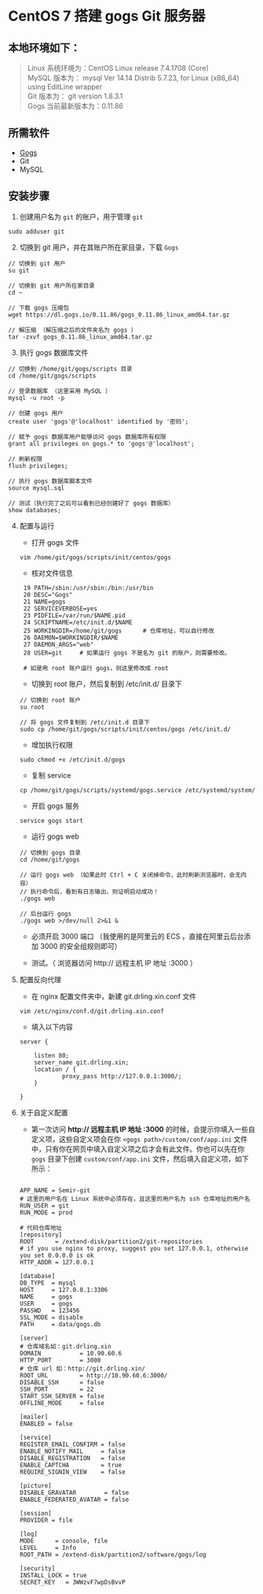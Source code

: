 
<extoc></extoc>

# CentOS 7 搭建 gogs Git 服务器
## 本地环境如下：
> Linux 系统环境为：CentOS Linux release 7.4.1708 (Core)    
MySQL 版本为： mysql  Ver 14.14 Distrib 5.7.23, for Linux (x86_64) using  EditLine wrapper   
Git 版本为： git version 1.8.3.1   
Gogs 当前最新版本为：0.11.86

## 所需软件
- [Gogs](https://gogs.io/docs)
- Git
- MySQL

## 安装步骤

1. 创建用户名为 `git` 的账户，用于管理 `git`
```
sudo adduser git
```

2. 切换到 git 用户，并在其账户所在家目录，下载 `Gogs`
```
// 切换到 git 用户
su git  

// 切换到 git 用户所在家目录
cd ~  

// 下载 gogs 压缩包
wget https://dl.gogs.io/0.11.86/gogs_0.11.86_linux_amd64.tar.gz

// 解压缩 （解压缩之后的文件夹名为 gogs ）
tar -zxvf gogs_0.11.86_linux_amd64.tar.gz
```

3. 执行 gogs 数据库文件
```
// 切换到 /home/git/gogs/scripts 目录
cd /home/git/gogs/scripts

// 登录数据库 （这里采用 MySQL ）
mysql -u root -p

// 创建 gogs 用户
create user 'gogs'@'localhost' identified by '密码';

// 赋予 gogs 数据库用户能够访问 gogs 数据库所有权限
grant all privileges on gogs.* to 'gogs'@'localhost';

// 刷新权限
flush privileges;

// 执行 gogs 数据库脚本文件 
source mysql.sql

// 测试（执行完了之后可以看到已经创建好了 gogs 数据库）
show databases;
```

4. 配置与运行

    - 打开 gogs 文件

    ```
    vim /home/git/gogs/scripts/init/centos/gogs   
    ```
    
    - 核对文件信息
    
    ```
     19 PATH=/sbin:/usr/sbin:/bin:/usr/bin  
     20 DESC="Gogs"  
     21 NAME=gogs  
     22 SERVICEVERBOSE=yes  
     23 PIDFILE=/var/run/$NAME.pid  
     24 SCRIPTNAME=/etc/init.d/$NAME  
     25 WORKINGDIR=/home/git/gogs      # 仓库地址，可以自行修改
     26 DAEMON=$WORKINGDIR/$NAME  
     27 DAEMON_ARGS="web"  
     28 USER=git     # 如果运行 gogs 不是名为 git 的账户，则需要修改。 
     
     # 如是用 root 账户运行 gogs，则这里修改成 root
    ```
    
    - 切换到 root 账户，然后复制到 /etc/init.d/ 目录下
    ```
    // 切换到 root 账户
    su root
    
    // 将 gogs 文件复制到 /etc/init.d 目录下
    sudo cp /home/git/gogs/scripts/init/centos/gogs /etc/init.d/
    ```
    
    - 增加执行权限
    ```
    sudo chmod +x /etc/init.d/gogs
    ```
    
    - 复制 service
    ```
    cp /home/git/gogs/scripts/systemd/gogs.service /etc/systemd/system/
    ```
    
    - 开启 gogs 服务
    ```
    service gogs start
    ```
    
    - 运行 gogs web
    ```
    // 切换到 gogs 目录
    cd /home/git/gogs
    
    // 运行 gogs web （如果此时 Ctrl + C 关闭掉命令，此时刷新浏览器时，会无内容）
    // 执行命令后，看到有日志输出，则证明启动成功！
    ./gogs web
    
    // 后台运行 gogs
    ./gogs web >/dev/null 2>&1 &
    ```
    
    - 必须开启 3000 端口 （我使用的是阿里云的 ECS ，直接在阿里云后台添加 3000 的安全组规则即可）
    
    - 测试。（ 浏览器访问 http:// 远程主机 IP 地址 :3000 ）

5. 配置反向代理
    - 在 nginx 配置文件夹中，新建 git.drling.xin.conf 文件

    ```
    vim /etc/nginx/conf.d/git.drling.xin.conf
    ```

    - 填入以下内容

    ```
    server {

        listen 80;
        server_name git.drling.xin;
        location / {
                proxy_pass http://127.0.0.1:3000/;
        }

    }
    ```
    
6. 关于自定义配置
    - 第一次访问 **http:// 远程主机 IP 地址 :3000** 的时候，会提示你填入一些自定义项，这些自定义项会在你 `<gogs path>/custom/conf/app.ini` 文件中，只有你在网页中填入自定义项之后才会有此文件。你也可以先在你 `gogs` 目录下创建 `custom/conf/app.ini` 文件，然后填入自定义项，如下所示：
    
    ```
    
    APP_NAME = Semir-git
    # 这里的用户名在 Linux 系统中必须存在，且这里的用户名为 ssh 仓库地址的用户名
    RUN_USER = git
    RUN_MODE = prod
    
    # 代码仓库地址
    [repository]
    ROOT      = /extend-disk/partition2/git-repositories
    # if you use nginx to proxy, suggest you set 127.0.0.1, otherwise you set 0.0.0.0 is ok
    HTTP_ADDR = 127.0.0.1
    
    [database]
    DB_TYPE  = mysql
    HOST     = 127.0.0.1:3306
    NAME     = gogs
    USER     = gogs
    PASSWD   = 123456
    SSL_MODE = disable
    PATH     = data/gogs.db
    
    [server]
    # 仓库域名如：git.drling.xin
    DOMAIN           = 10.90.60.6
    HTTP_PORT        = 3000
    # 仓库 url 如：http://git.drling.xin/
    ROOT_URL         = http://10.90.60.6:3000/
    DISABLE_SSH      = false
    SSH_PORT         = 22
    START_SSH_SERVER = false
    OFFLINE_MODE     = false
    
    [mailer]
    ENABLED = false
    
    [service]
    REGISTER_EMAIL_CONFIRM = false
    ENABLE_NOTIFY_MAIL     = false
    DISABLE_REGISTRATION   = false
    ENABLE_CAPTCHA         = true
    REQUIRE_SIGNIN_VIEW    = false
    
    [picture]
    DISABLE_GRAVATAR        = false
    ENABLE_FEDERATED_AVATAR = false
    
    [session]
    PROVIDER = file
    
    [log]
    MODE      = console, file
    LEVEL     = Info
    ROOT_PATH = /extend-disk/partition2/software/gogs/log
    
    [security]
    INSTALL_LOCK = true
    SECRET_KEY   = 3WWzvF7wpDsBvvP

    ```
